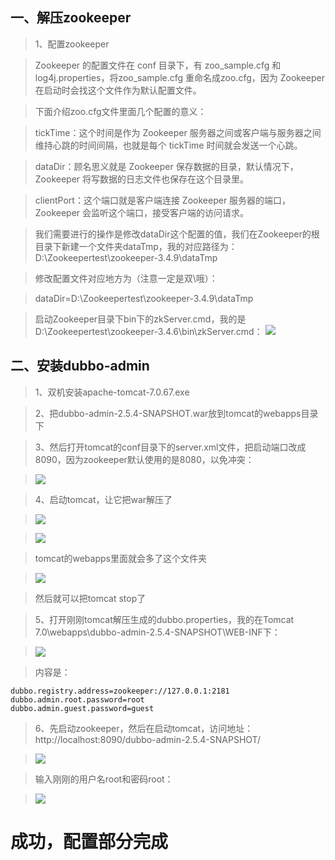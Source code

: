 ## 一、解压zookeeper ##
> 1、配置zookeeper

> Zookeeper 的配置文件在 conf 目录下，有 zoo_sample.cfg 和 log4j.properties，将zoo_sample.cfg 重命名成zoo.cfg，因为 Zookeeper 在启动时会找这个文件作为默认配置文件。



> 下面介绍zoo.cfg文件里面几个配置的意义：



> tickTime：这个时间是作为 Zookeeper 服务器之间或客户端与服务器之间维持心跳的时间间隔，也就是每个 tickTime 时间就会发送一个心跳。 


> dataDir：顾名思义就是 Zookeeper 保存数据的目录，默认情况下，Zookeeper 将写数据的日志文件也保存在这个目录里。 


> clientPort：这个端口就是客户端连接 Zookeeper 服务器的端口，Zookeeper 会监听这个端口，接受客户端的访问请求。



> 我们需要进行的操作是修改dataDir这个配置的值，我们在Zookeeper的根目录下新建一个文件夹dataTmp，我的对应路径为：D:\Zookeepertest\zookeeper-3.4.9\dataTmp



> 修改配置文件对应地方为（注意一定是双\哦）：



> dataDir=D:\\Zookeepertest\\zookeeper-3.4.9\\dataTmp




> 启动Zookeeper目录下bin下的zkServer.cmd，我的是D:\Zookeepertest\zookeeper-3.4.6\bin\zkServer.cmd：
> ![](http://i.imgur.com/SauNJr8.jpg)
## 二、安装dubbo-admin ##
    

> 1、双机安装apache-tomcat-7.0.67.exe
    

> 2、把dubbo-admin-2.5.4-SNAPSHOT.war放到tomcat的webapps目录下
    

> 3、然后打开tomcat的conf目录下的server.xml文件，把启动端口改成8090，因为zookeeper默认使用的是8080，以免冲突：
    

> ![](http://static.open-open.com/lib/uploadImg/20160119/20160119172727_77.png)


> 4、启动tomcat，让它把war解压了

> ![](http://static.open-open.com/lib/uploadImg/20160119/20160119172727_5.png)

> ![](http://static.open-open.com/lib/uploadImg/20160119/20160119172727_521.png)

>  tomcat的webapps里面就会多了这个文件夹

> ![](http://static.open-open.com/lib/uploadImg/20160119/20160119172727_108.png)

>  然后就可以把tomcat stop了


> 5、打开刚刚tomcat解压生成的dubbo.properties，我的在Tomcat 7.0\webapps\dubbo-admin-2.5.4-SNAPSHOT\WEB-INF下：



> ![](http://static.open-open.com/lib/uploadImg/20160119/20160119172727_294.png)



> 内容是：

    dubbo.registry.address=zookeeper://127.0.0.1:2181
    dubbo.admin.root.password=root
    dubbo.admin.guest.password=guest

> 6、先启动zookeeper，然后在启动tomcat，访问地址：http://localhost:8090/dubbo-admin-2.5.4-SNAPSHOT/


> ![](http://static.open-open.com/lib/uploadImg/20160119/20160119172728_113.png)


> 输入刚刚的用户名root和密码root：

> ![](http://static.open-open.com/lib/uploadImg/20160119/20160119172728_783.png)

# 成功，配置部分完成 #